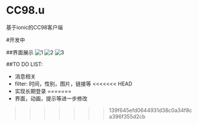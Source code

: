 # CC98.u
基于ionic的CC98客户端

#开发中

##界面展示
![1](http://139.129.28.8/imgres/ss1.jpg)
![2](http://139.129.28.8/imgres/ss2.jpg)
![3](http://139.129.28.8/imgres/ss3.jpg)

##TO DO LIST:
- 消息相关
- filter: 时间，性别，图片，链接等
<<<<<<< HEAD
- 实现长期登录
=======
- 界面，动画，提示等进一步修改

>>>>>>> 139f645efd0644931d38c0a34f8ca396f355d2cb

